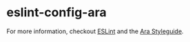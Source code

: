 # eslint-config-ara

For more information, checkout [ESLint](https://eslint.org/) and the [Ara Styleguide](https://github.com/AraBlocks/styleguide/blob/master/javascript.md).
